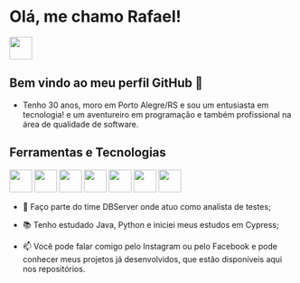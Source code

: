 # Olá, me chamo Rafael! 

<img src="https://cdn.jsdelivr.net/gh/devicons/devicon@latest/icons/facebook/facebook-original.svg" width="40" height="40"/> 


## Bem vindo ao meu perfil GitHub 👋

- Tenho 30 anos, moro em Porto Alegre/RS e sou um entusiasta em tecnologia! e um aventureiro em programação e também profissional na área de qualidade de software.

## Ferramentas e Tecnologias

<img src="https://cdn.jsdelivr.net/gh/devicons/devicon@latest/icons/java/java-original.svg" width="40" height="40"/> <img src="https://cdn.jsdelivr.net/gh/devicons/devicon@latest/icons/selenium/selenium-original.svg" width="40" height="40"/> <img src="https://cdn.jsdelivr.net/gh/devicons/devicon@latest/icons/git/git-original.svg" width="40" height="40"/> <img src="https://cdn.jsdelivr.net/gh/devicons/devicon@latest/icons/github/github-original.svg" width="40" height="40"/> <img src="https://cdn.jsdelivr.net/gh/devicons/devicon@latest/icons/mysql/mysql-original.svg" width="40" height="40"/> <img src="https://cdn.jsdelivr.net/gh/devicons/devicon@latest/icons/html5/html5-original.svg" width="40" height="40"/> <img src="https://cdn.jsdelivr.net/gh/devicons/devicon@latest/icons/css3/css3-original.svg" width="40" height="40"/>


- 🤿 Faço parte do time DBServer onde atuo como analista de testes;


- 📚 Tenho estudado Java, Python e iniciei meus estudos em Cypress;


- 📫 Você pode falar comigo pelo Instagram ou pelo Facebook e pode conhecer meus projetos já desenvolvidos, que estão disponíveis aqui nos repositórios.

<!--
**RafaelKnob/RafaelKnob** is a ✨ _special_ ✨ repository because its `README.md` (this file) appears on your GitHub profile.

Here are some ideas to get you started:

- 🔭 I’m currently working on ...
- 🌱 I’m currently learning ...
- 👯 I’m looking to collaborate on ...
- 🤔 I’m looking for help with ...
- 💬 Ask me about ...
- 📫 How to reach me: ...
- 😄 Pronouns: ...
- ⚡ Fun fact: ...
-->
